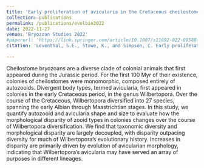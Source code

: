 ```yaml
---
title: 'Early proliferation of avicularia in the Cretaceous cheilostome bryozoan <i>Wilbertopora</i>: a diversification event guided by ecological exploration'
collection: publications
permalink: /publications/evolbio2022
date: 2022-11-27
venue: 'Bryozoan Studies 2022'
#paperurl: 'https://link.springer.com/article/10.1007/s11692-022-09588-8'
citation: 'Leventhal, S.E., Stowe, K., and Simpson, C. Early proliferation of avicularia in the Cretaceous cheilostome bryozoan <i>Wilbertopora</i>: a diversification event guided by ecological exploration. In: M.M. Key, Jr., J.S. Porter, and P.N. Wyse Jackson (eds). <i>Bryozoan Studies 2022</i>. Rotterdam: Balkema (in press).'

---
```

Cheilostome bryozoans are a diverse clade of colonial animals that first appeared during the Jurassic period.
 For the first 100 Myr of their existence, colonies of cheilostomes were monomorphic, composed entirely of autozooids. 
Divergent body types, termed avicularia, first appeared in colonies in the early Cretaceous period, in the genus Wilbertopora. 
Over the course of the Cretaceous, Wilbertopora diversified into 27 species, spanning the early Albian through Maastrichtian stages. 
In this study, we quantify autozooid and avicularia shape and size to evaluate how the morphological disparity of zooid types in 
colonies changes over the course of Wilbertopora diversification. We find that taxonomic diversity and morphological disparity are 
largely decoupled, with disparity outpacing diversity for much of Wilbertopora’s evolutionary history. Increases in disparity are 
primarily driven by evolution of avicularian morphology, indicating that Wilbertopora’s avicularia may have served an array of purposes 
in different lineages.
